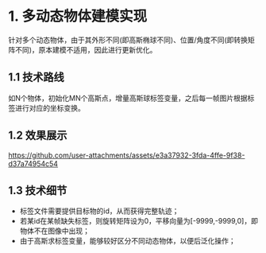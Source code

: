 # 1. 多动态物体建模实现
针对多个动态物体，由于其外形不同(即高斯椭球不同)、位置/角度不同(即转换矩阵不同)，原本建模不适用，因此进行更新优化。
## 1.1 技术路线
如N个物体，初始化MN个高斯点，增量高斯球标签变量，之后每一帧图片根据标签进行对应的坐标变换。

## 1.2 效果展示
https://github.com/user-attachments/assets/e3a37932-3fda-4ffe-9f38-d37a74954c54

## 1.3 技术细节
- 标签文件需要提供目标物的id，从而获得完整轨迹；
- 若某id在某帧缺失标签，则旋转矩阵设为0，平移向量为[-9999,-9999,0]，即物体不在图像中出现；
- 由于高斯求标签变量，能够较好区分不同动态物体，以便后泛化操作；

